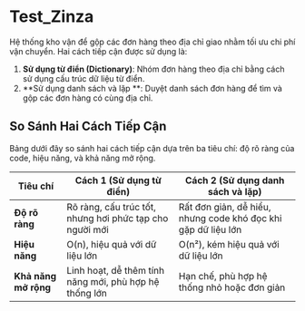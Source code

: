 # Test_Zinza
Hệ thống kho vận để gộp các đơn hàng theo địa chỉ giao nhằm tối ưu chi phí vận chuyển. Hai cách tiếp cận được sử dụng là:

1. **Sử dụng từ điển (Dictionary)**: Nhóm đơn hàng theo địa chỉ bằng cách sử dụng cấu trúc dữ liệu từ điển.
2. **Sử dụng danh sách và lặp **: Duyệt danh sách đơn hàng để tìm và gộp các đơn hàng có cùng địa chỉ.

## So Sánh Hai Cách Tiếp Cận

Bảng dưới đây so sánh hai cách tiếp cận dựa trên ba tiêu chí: độ rõ ràng của code, hiệu năng, và khả năng mở rộng.

| Tiêu chí             | Cách 1 (Sử dụng từ điển)                                      | Cách 2 (Sử dụng danh sách và lặp)                          |
|---------------------|-------------------------------------------------------------|-----------------------------------------------------------|
| **Độ rõ ràng**      | Rõ ràng, cấu trúc tốt, nhưng hơi phức tạp cho người mới     | Rất đơn giản, dễ hiểu, nhưng code khó đọc khi gặp dữ liệu lớn    |
| **Hiệu năng**       | O(n), hiệu quả với dữ liệu lớn                             | O(n²), kém hiệu quả với dữ liệu lớn                      |
| **Khả năng mở rộng**| Linh hoạt, dễ thêm tính năng mới, phù hợp hệ thống lớn      | Hạn chế, phù hợp hệ thống nhỏ hoặc đơn giản               |
